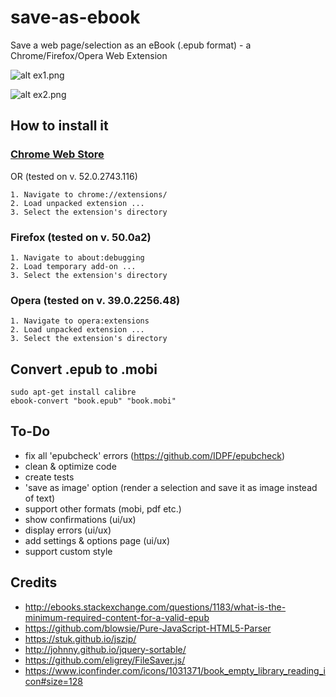 # save-as-ebook

Save a web page/selection as an eBook (.epub format) - a Chrome/Firefox/Opera Web Extension

![alt ex1.png](https://github.com/alexadam/save-as-ebook/blob/master/ex1.png?raw=true)

![alt ex2.png](https://github.com/alexadam/save-as-ebook/blob/master/ex2.png?raw=true)

## How to install it

### [Chrome Web Store](https://chrome.google.com/webstore/detail/save-as-ebook/haaplkpoiimngbppjihnegfmpejdnffj)

OR (tested on v. 52.0.2743.116)

```
1. Navigate to chrome://extensions/
2. Load unpacked extension ...
3. Select the extension's directory
```

### Firefox (tested on v. 50.0a2)

```
1. Navigate to about:debugging
2. Load temporary add-on ...
3. Select the extension's directory
```

### Opera (tested on v. 39.0.2256.48)

```
1. Navigate to opera:extensions
2. Load unpacked extension ...
3. Select the extension's directory
```

## Convert .epub to .mobi

```
sudo apt-get install calibre
ebook-convert "book.epub" "book.mobi"
```

## To-Do
 - fix all 'epubcheck' errors (https://github.com/IDPF/epubcheck)
 - clean & optimize code
 - create tests
 - 'save as image' option (render a selection and save it as image instead of text)
 - support other formats (mobi, pdf etc.)
 - show confirmations (ui/ux)
 - display errors (ui/ux)
 - add settings & options page (ui/ux)
 - support custom style

## Credits
 - http://ebooks.stackexchange.com/questions/1183/what-is-the-minimum-required-content-for-a-valid-epub
 - https://github.com/blowsie/Pure-JavaScript-HTML5-Parser
 - https://stuk.github.io/jszip/
 - http://johnny.github.io/jquery-sortable/
 - https://github.com/eligrey/FileSaver.js/
 - https://www.iconfinder.com/icons/1031371/book_empty_library_reading_icon#size=128
